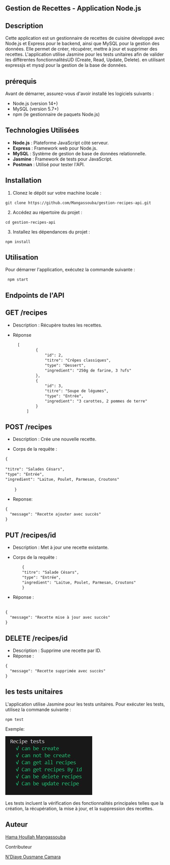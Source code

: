 ## Gestion de Recettes - Application Node.js
## Description

Cette application est un gestionnaire de recettes de cuisine développé avec Node.js et Express pour le backend, ainsi que MySQL pour la gestion des données. Elle permet de créer, récupérer, mettre à jour et supprimer des recettes. L'application utilise Jasmine pour les tests unitaires afin de valider les différentes fonctionnalitésUD (Create, Read, Update, Delete). en utilisant expressjs et mysql pour la gestion de la base de données.

## prérequis

Avant de démarrer, assurez-vous d'avoir installé les logiciels suivants :

- Node.js (version 14+)
- MySQL (version 5.7+)
- npm (le gestionnaire de paquets Node.js)

## Technologies Utilisées
- **Node.js** : Plateforme JavaScript côté serveur.
- **Express** : Framework web pour Node.js.
- **MySQL** : Système de gestion de base de données relationnelle.
- **Jasmine** : Framework de tests pour JavaScript.
- **Postman** : Utilisé pour tester l'API.
## Installation

1. Clonez le dépôt sur votre machine locale :
```
git clone https://github.com/Mangassouba/gestion-recipes-api.git
```
2. Accédez au répertoire du projet :
```
cd gestion-recipes-api
```
3. Installez les dépendances du projet :
```
npm install
```
## Utilisation

Pour démarrer l'application, exécutez la commande suivante :
```
 npm start
```
## Endpoints de l'API

## GET /recipes

- Description : Récupère toutes les recettes.

- Réponse 

        [
                {
                    "id": 2,
                    "titre": "Crêpes classiques",
                    "type": "Dessert",
                    "ingredient": "250g de farine, 3 ?ufs"
                },
                {
                    "id": 3,
                    "titre": "Soupe de légumes",
                    "type": "Entrée",
                    "ingredient": "3 carottes, 2 pommes de terre"
                }
            ]

## POST /recipes
- Description : Crée une nouvelle recette.

- Corps de la requête :
```
{

"titre": "Salades Césars",
"type": "Entrée",
"ingredient": "Laitue, Poulet, Parmesan, Croutons"

    }
 ```
- Reponse:
```
{
  "message": "Recette ajouter avec succès"
}
```

## PUT /recipes/id

- Description : Met à jour une recette existante.

- Corps de la requête :

          {
          "titre": "Salade Césars",
          "type": "Entrée",
          "ingredient": "Laitue, Poulet, Parmesan, Croutons"
          }

- Réponse :
```

{
  "message": "Recette mise à jour avec succès"
}
```
## DELETE /recipes/id

- Description : Supprime une recette par ID.
- Réponse :
```
{
  "message": "Recette supprimée avec succès"
}
```
## les tests unitaires
L'application utilise Jasmine pour les tests unitaires. Pour exécuter les tests, utilisez la commande suivante :
```
npm test
```
Exemple:

![](/src/assets/images/img%20test.JPG)


Les tests incluent la vérification des fonctionnalités principales telles que la création, la récupération, la mise à jour, et la suppression des recettes.




## Auteur

[Hama Houllah Mangassouba](https://github.com/Mangassouba)

Contributeur

[N'Diaye Ousmane Camara](https://github.com/NdiayeOusmanaCamara)
